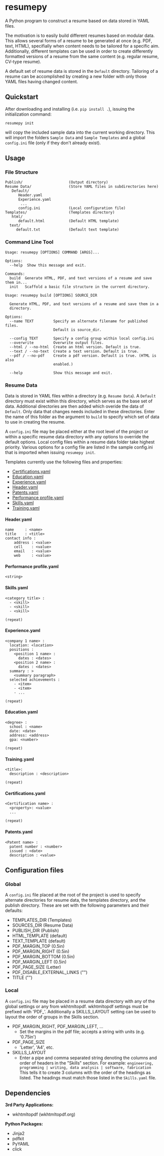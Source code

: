 # resumepy

A Python program to construct a resume based on data stored in YAML files.

The motivation is to easily build different resumes based on modular data. This
allows several forms of a resume to be generated at once (e.g. PDF, text, HTML),
specifially when content needs to be tailored for a specific aim. Additionally,
different templates can be used in order to create differently formatted
versions of a resume from the same content (e.g. regular resume, CV-type resume).

A default set of resume data is stored in the `Default` directory. Tailoring of
a resume can be accomplished by creating a new folder with only those YAML files
having changed content.

## Quickstart

After downloading and installing (i.e. `pip install .`), issuing the
initialization command:

`resumepy init`

will copy the included sample data into the current working directory. This will
import the folders `Sample Data` and `Sample Templates` and a global `config.ini`
file (only if they don't already exist).

## Usage

### File Structure

    Publish/                     (Output directory)
    Resume Data/                 (Store YAML files in subdirectories here)
       Default/                  
          Header.yaml
          Experience.yaml
           ...
          config.ini             (Local configuration file)
    Templates/                   (Templates directory)
       html/
          default.html           (Default HTML template)
      text/
         default.txt             (Default text template)

### Command Line Tool

```
Usage: resumepy [OPTIONS] COMMAND [ARGS]...

Options:
  --help  Show this message and exit.

Commands:
  build  Generate HTML, PDF, and text versions of a resume and save them in...
  init   Scaffold a basic file structure in the current directory.
```

```
Usage: resumepy build [OPTIONS] SOURCE_DIR

  Generate HTML, PDF, and text versions of a resume and save them in a
  directory.

Options:
  --name TEXT         Specify an alternate filename for published files.
                      Default is source_dir.

  --config TEXT       Specify a config group within local config.ini
  --overwrite         Overwrite output files.
  --html / --no-html  Create an html version. Default is true.
  --text / --no-text  Create a text version. Default is true.
  --pdf / --no-pdf    Create a pdf version. Default is true. (HTML is also
                      enabled.)

  --help              Show this message and exit.
```

### Resume Data

Data is stored in YAML files within a directory (e.g. `Resume Data`). A
`Default` directory must exist within this directory, which serves as the base
set of data. Additional directories are then added which overide the data of
`Default`. Only data that changes needs included in these directories. Enter
the name of this folder as the argument to `build` to specify which set of data
to use in creating the resume.

A `config.ini` file may be placed either at the root level of the project or
within a specific resume data directory with any options to override the default
options. Local config files within a resume data folder take highest priority.
Various options for a config file are listed in the sample config.ini that is
imported when issuing `resumepy init`.

Templates currently use the following files and properties:

- [Certifications.yaml](#Certifications)
- [Education.yaml](#Education)
- [Experience.yaml](#Experience)
- [Header.yaml](#Header)
- [Patents.yaml](#Patents)
- [Performance profile.yaml](#Performance_profile)
- [Skills.yaml](#Skills)
- [Training.yaml](#Training)


#### <a id="Header"></a>Header.yaml

    name     : <name>
    title    : <title>
    contact info :
        address : <value>
        cell    : <value>
        email   : <value>
        web     : <value>

#### <a id="Performance_profile"></a>Performance profile.yaml

    <string>

#### <a id="Skills"></a>Skills.yaml

    <category title> :
      - <skill>
      - <skill>
      - <skill>
    
    (repeat)

#### <a id="Experience"></a>Experience.yaml

    <company 1 name> :
      location: <location>
      positions :
        <position 1 name> :
          dates : <dates>
        <position 2 name> :
          dates : <dates>
      summary : >
        <summary paragraph>
      selected achievements :
        - <item>
        - <item>
        - ...
    
    (repeat)

#### <a id="Education"></a>Education.yaml

    <degree> :
      school : <name>
      date: <date>
      address: <address>
      gpa: <number>
    
    (repeat)

#### <a id="Training"></a>Training.yaml

    <title>:
      description : <description>
    
    (repeat)

#### <a id="Certifications"></a>Certifications.yaml

    <Certification name> :
      <property>: <value>
      ...

    (repeat)

#### <a id="Patents"></a>Patents.yaml

    <Patent name> :
      patent number : <number>
      issued : <date>
      description : <value>


## Configuration files

### Global

A `config.ini` file placed at the root of the project is used to specify
alternate directories for resume data, the templates directory, and the
publish directory. These are set with the following parameters and their
defaults:

  - TEMPLATES_DIR (Templates)
  - SOURCES_DIR (Resume Data)
  - PUBLISH_DIR (Publish)
  - HTML_TEMPLATE (default)
  - TEXT_TEMPLATE (default)
  - PDF_MARGIN_TOP (0.5in)
  - PDF_MARGIN_RIGHT (0.5in)
  - PDF_MARGIN_BOTTOM (0.5in)
  - PDF_MARGIN_LEFT (0.5in)
  - PDF_PAGE_SIZE (Letter)
  - PDF_DISABLE_EXTERNAL_LINKS ("")
  - TITLE ("")


### Local

A `config.ini` file may be placed in a resume data directory with any of the
global settings or any from wkhtmltopdf. wkhtmltopdf settings must be prefixed
with 'PDF_'. Additionally a SKILLS_LAYOUT setting can be used to layout the
order of groups in the Skills section.

  - PDF_MARGIN_RIGHT, PDF_MARGIN_LEFT, ...
    * Set the margins in the pdf file; accepts a string with units (e.g. '0.75in')
  - PDF_PAGE_SIZE
    * 'Letter', 'A4', etc.
  - SKILLS_LAYOUT
    * Enter a pipe and comma separated string denoting the columns and order of
      headers in the "Skills" section. For example:
         `engineering, programming | writing, data analysis | software, fabrication`
      This tells it to create 3 columns with the order of the headings as listed.
      The headings must match those listed in the `Skills.yaml` file.


## Dependencies

**3rd Party Applications:**

 - wkhtmltopdf (wkhtmltopdf.org)

**Python Packages:**

- Jinja2
- pdfkit
- PyYAML
- click